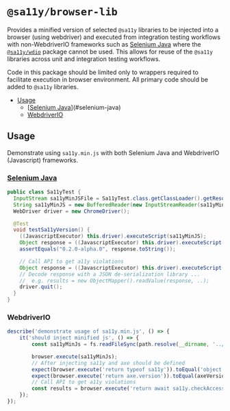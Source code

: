 # `@sa11y/browser-lib`

Provides a minified version of selected `@sa11y` libraries to be injected into a browser (using webdriver) and executed from integration testing workflows with non-WebdriverIO frameworks such as [Selenium Java] where the [`@sa11y/wdio`](../wdio/README.md) package cannot be used. This allows for reuse of the `@sa11y` libraries across unit and integration testing workflows.

Code in this package should be limited only to wrappers required to facilitate execution in browser environment. All primary code should be added to `@sa11y` libraries.

<!-- START doctoc generated TOC please keep comment here to allow auto update -->
<!-- DON'T EDIT THIS SECTION, INSTEAD RE-RUN doctoc TO UPDATE -->


- [Usage](#usage)
  - [[Selenium Java]](#selenium-java)
  - [WebdriverIO](#webdriverio)

<!-- END doctoc generated TOC please keep comment here to allow auto update -->

## Usage

Demonstrate using `sa11y.min.js` with both Selenium Java and WebdriverIO (Javascript) frameworks.

### [Selenium Java]

```java
public class Sa11yTest {
  InputStream sa11yMinJSFile = Sa11yTest.class.getClassLoader().getResourceAsStream("sa11y.min.js");
  String sa11yMinJS = new BufferedReader(new InputStreamReader(sa11yMinJSFile)).lines().collect(Collectors.joining());
  WebDriver driver = new ChromeDriver();

  @Test
  void testSa11yVersion() {
    ((JavascriptExecutor) this.driver).executeScript(sa11yMinJS);
    Object response = ((JavascriptExecutor) this.driver).executeScript("return sa11y.version;");
    assertEquals("0.2.0-alpha.0", response.toString());

    // Call API to get a11y violations
    Object response = ((JavascriptExecutor) this.driver).executeScript("return await sa11y.checkAccessibility();");
    // Decode response with a JSON de-serialization library ...
    //  e.g. results = new ObjectMapper().readValue(response, ..);
    driver.quit();
  }
}
```

### WebdriverIO

```javascript
describe('demonstrate usage of sa11y.min.js', () => {
    it('should inject minified js', () => {
        const sa11yMinJs = fs.readFileSync(path.resolve(__dirname, '../dist/sa11y.min.js')).toString();

        browser.execute(sa11yMinJs);
        // After injecting sa11y and axe should be defined
        expect(browser.execute('return typeof sa11y')).toEqual('object');
        expect(browser.execute('return axe.version')).toEqual(axeVersion);
        // Call API to get a11y violations
        const results = browser.execute('return await sa11y.checkAccessibility();');
    });
});
```

[selenium java]: https://www.selenium.dev/selenium/docs/api/java/index.html
